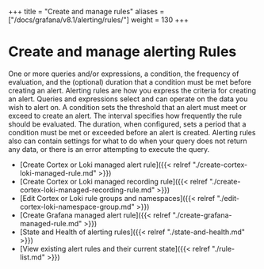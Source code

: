 +++
title = "Create and manage rules"
aliases = ["/docs/grafana/v8.1/alerting/rules/"]
weight = 130
+++

# Create and manage alerting Rules

One or more queries and/or expressions, a condition, the frequency of evaluation, and the (optional) duration that a condition must be met before creating an alert. Alerting rules are how you express the criteria for creating an alert. Queries and expressions select and can operate on the data you wish to alert on. A condition sets the threshold that an alert must meet or exceed to create an alert. The interval specifies how frequently the rule should be evaluated. The duration, when configured, sets a period that a condition must be met or exceeded before an alert is created. Alerting rules also can contain settings for what to do when your query does not return any data, or there is an error attempting to execute the query.

- [Create Cortex or Loki managed alert rule]({{< relref "./create-cortex-loki-managed-rule.md" >}})
- [Create Cortex or Loki managed recording rule]({{< relref "./create-cortex-loki-managed-recording-rule.md" >}})
- [Edit Cortex or Loki rule groups and namespaces]({{< relref "./edit-cortex-loki-namespace-group.md" >}})
- [Create Grafana managed alert rule]({{< relref "./create-grafana-managed-rule.md" >}})
- [State and Health of alerting rules]({{< relref "./state-and-health.md" >}})
- [View existing alert rules and their current state]({{< relref "./rule-list.md" >}})
